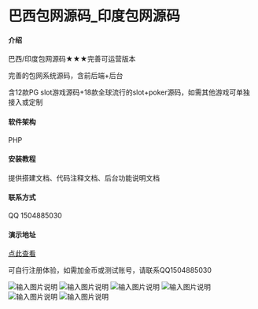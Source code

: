 # 巴西包网源码_印度包网源码

#### 介绍
巴西/印度包网源码★★★完善可运营版本

完善的包网系统源码，含前后端+后台

含12款PG slot游戏源码+18款全球流行的slot+poker源码，如需其他游戏可单独接入或定制


#### 软件架构
PHP

#### 安装教程

提供搭建文档、代码注释文档、后台功能说明文档

#### 联系方式

QQ 1504885030

#### 演示地址
[点此查看](http://47.239.66.47/)

可自行注册体验，如需加金币或测试账号，请联系QQ1504885030


![输入图片说明](1.jpg)
![输入图片说明](2.jpg)
![输入图片说明](3.jpg)
![输入图片说明](4.jpg)
![输入图片说明](9.jpg)
![输入图片说明](11.jpg)
